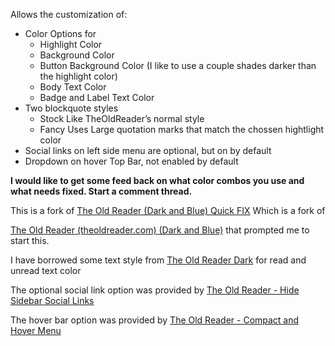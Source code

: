 Allows the customization of:

* Color Options for
  * Highlight Color
  * Background Color
  * Button Background Color (I like to use a couple shades darker than the highlight color)
  * Body Text Color
  * Badge and Label Text Color
* Two blockquote styles
  * Stock Like TheOldReader’s normal style
  * Fancy Uses Large quotation marks that match the chossen hightlight color
* Social links on left side menu are optional, but on by default
* Dropdown on hover Top Bar, not enabled by default

**I would like to get some feed back on what color combos you use and what needs fixed. Start a comment thread.**

This is a fork of [The Old Reader (Dark and Blue) Quick FIX](http://userstyles.org/styles/109766/the-old-reader-dark-and-blue-quick-fix) Which is a fork of

[The Old Reader (theoldreader.com) (Dark and Blue)](http://userstyles.org/styles/89607/the-old-reader-theoldreader-com-dark-and-blue) that prompted me to start this.

I have borrowed some text style from [The Old Reader Dark](http://userstyles.org/styles/106898/the-old-reader-dark) for read and unread text color

The optional social link option was provided by [The Old Reader - Hide Sidebar Social Links](https://userstyles.org/styles/85068/the-old-reader-hide-sidebar-social-links)

The hover bar option was provided by [The Old Reader - Compact and Hover Menu](https://userstyles.org/styles/86403/the-old-reader-compact-and-hover-menu)
